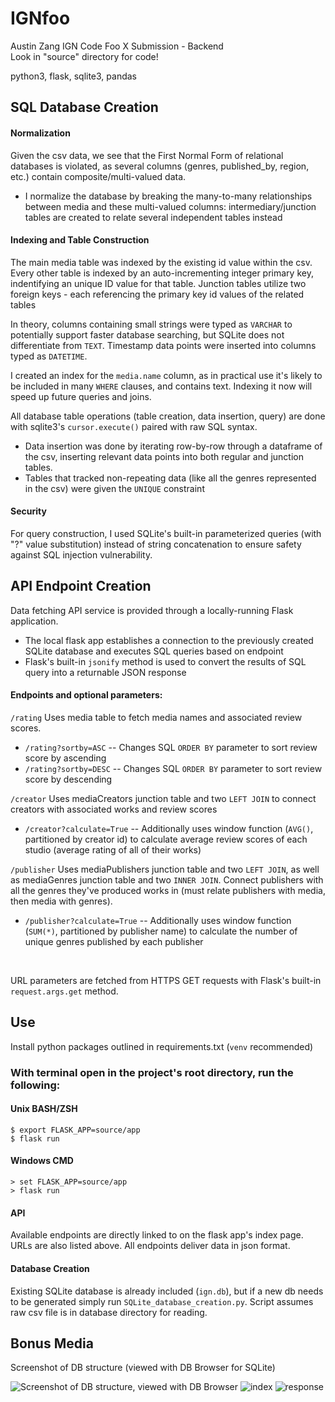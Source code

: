 # IGNfoo
Austin Zang
IGN Code Foo X Submission - Backend
<br>
Look in "source" directory for code!

python3, flask, sqlite3, pandas
## SQL Database Creation

#### Normalization
Given the csv data, we see that the First Normal Form of relational databases is violated, as several columns (genres, published_by, region, etc.) contain composite/multi-valued data.
- I normalize the database by breaking the many-to-many relationships between media and these multi-valued columns: intermediary/junction tables are created to relate several independent tables instead

#### Indexing and Table Construction

The main media table was indexed by the existing id value within the csv.
Every other table is indexed by an auto-incrementing integer primary key, indentifying an unique ID value for that table. 
Junction tables utilize two foreign keys - each referencing the primary key id values of the related tables

In theory, columns containing small strings were typed as ```VARCHAR``` to potentially support faster database searching, but SQLite does not differentiate from ```TEXT```.
Timestamp data points were inserted into columns typed as ```DATETIME```.

I created an index for the ```media.name``` column, as in practical use it's likely to be included in many ```WHERE``` clauses, and contains text. Indexing it now will speed up future queries and joins.


All database table operations (table creation, data insertion, query) are done with sqlite3's ```cursor.execute()```  paired with raw SQL syntax. 

- Data insertion was done by iterating row-by-row through a dataframe of the csv, inserting relevant data points into both regular and junction tables. 
- Tables that tracked non-repeating data (like all the genres represented in the csv) were given the ```UNIQUE``` constraint

#### Security 
For query construction, I used SQLite's built-in parameterized queries (with "?" value substitution) instead of string concatenation to ensure safety against SQL injection vulnerability.





## API Endpoint Creation
Data fetching API service is provided through a locally-running Flask application. 
- The local flask app establishes a connection to the previously created SQLite database and executes SQL queries based on endpoint
- Flask's built-in  ```jsonify``` method is used to convert the results of SQL query into a returnable JSON response


#### Endpoints and optional parameters:
```/rating```
Uses media table to fetch media names and associated review scores.
 - ```/rating?sortby=ASC```
 -- Changes SQL ```ORDER BY``` parameter to sort review score by ascending
 - ```/rating?sortby=DESC```
  -- Changes SQL ```ORDER BY``` parameter to sort review score by descending

```/creator```
Uses mediaCreators junction table and two ```LEFT JOIN``` to connect creators with associated works and review scores
- ```/creator?calculate=True```
-- Additionally uses window function  (```AVG()```, partitioned by creator id) to calculate average review scores of each studio (average rating of all of their works)

```/publisher```
Uses mediaPublishers junction table and two ```LEFT JOIN```, as well as mediaGenres junction table and two  ```INNER JOIN```. Connect publishers with all the genres they've produced works in (must relate publishers with media, then media with genres).
- ```/publisher?calculate=True```
-- Additionally uses window function  (```SUM(*)```, partitioned by publisher name) to calculate the number of unique genres published by each publisher

<br>

URL parameters are fetched from HTTPS GET requests with Flask's built-in ```request.args.get``` method.

## Use
Install python packages outlined in requirements.txt (```venv``` recommended)

### With terminal open in the project's root directory, run the following:
#### Unix BASH/ZSH
```
$ export FLASK_APP=source/app
$ flask run
```

#### Windows CMD
```
> set FLASK_APP=source/app
> flask run
```

#### API
Available endpoints are directly linked to on the flask app's index page. URLs are also listed above. All endpoints deliver data in json format. 

#### Database Creation
Existing SQLite database is already included (```ign.db```), but if a new db needs to be generated simply run ```SQLite_database_creation.py```. Script assumes raw csv file is in database directory for reading.



## Bonus Media
Screenshot of DB structure (viewed with DB Browser for SQLite)

![Screenshot of DB structure, viewed with DB Browser](./assets/Schema.PNG?raw=true)
![index](./assets/Index.PNG?raw=true)
![response](./assets/json.PNG?raw=true)


